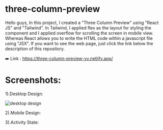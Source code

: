 # three-column-preview

Hello guys, In this project, I created a "Three Column Preview" using "React JS" and "Tailwind". In Tailwind, I applied flex as the layout for styling the component and I applied overflow for scrolling the screen in mobile view. Whereas React allows you to write the HTML code within a javascript file using "JSX". If you want to see the web page, just click the link below the description of this repository.

➡️ Link : https://three-column-preview-yv.netlify.app/

# Screenshots:

1).Desktop Design:

![desktop design](https://github.com/vishalyv252/three-column-preview/assets/105093020/cdeffcbd-f1b4-4e2a-b305-71cb1708ed14)

2).Mobile Design:

3).Activity State:

